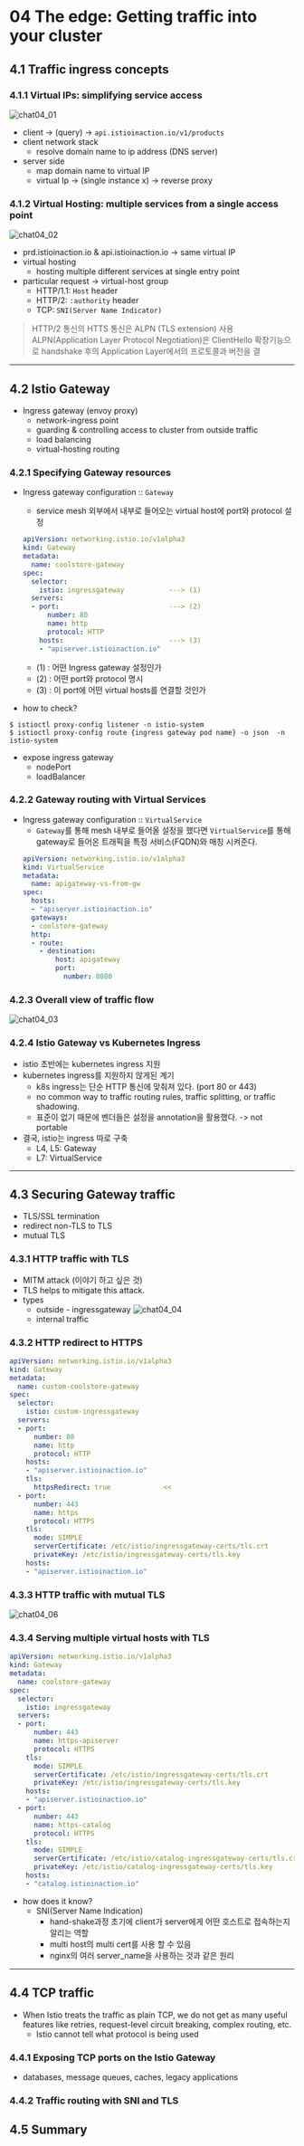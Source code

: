 # 04 The edge: Getting traffic into your cluster

## 4.1 Traffic ingress concepts

### 4.1.1 Virtual IPs: simplifying service access
![chat04_01](images/04_01.png)
- client -> (query) -> `api.istioinaction.io/v1/products`
- client network stack
    - resolve domain name to ip address (DNS server)
- server side
    - map domain name to virtual IP
    - virtual Ip -> (single instance x) -> reverse proxy

### 4.1.2 Virtual Hosting: multiple services from a single access point
![chat04_02](images/04_02.png)
- prd.istioinaction.io & api.istioinaction.io -> same virtual IP
- virtual hosting
    - hosting multiple different services at single entry point
- particular request -> virtual-host group
    - HTTP/1.1: `Host` header
    - HTTP/2: `:authority` header
    - TCP: `SNI(Server Name Indicator)`

> HTTP/2 통신의 HTTS 통신은 ALPN (TLS extension) 사용
> ALPN(Application Layer Protocol Negotiation)은 ClientHello 확장기능으로 handshake 후의 Application Layer에서의 프로토콜과 버전을 결

---

## 4.2 Istio Gateway
- Ingress gateway (envoy proxy)
    - network-ingress point
    - guarding & controlling access to cluster from outside traffic
    - load balancing
    - virtual-hosting routing
    
### 4.2.1 Specifying Gateway resources  
- Ingress gateway configuration :: `Gateway`
    - service mesh 외부에서 내부로 들어오는 virtual host에 port와 protocol 설정
    ```yaml
    apiVersion: networking.istio.io/v1alpha3
    kind: Gateway
    metadata:
      name: coolstore-gateway
    spec:
      selector:
        istio: ingressgateway           ---> (1)
      servers:
      - port:                           ---> (2)
          number: 80
          name: http
          protocol: HTTP
        hosts:                          ---> (3)
        - "apiserver.istioinaction.io"
    ```
    - (1) : 어떤 Ingress gateway 설정인가
    - (2) : 어떤 port와 protocol 명시
    - (3) : 이 port에 어떤 virtual hosts를 연결할 것인가

- how to check?
```shell script
$ istioctl proxy-config listener -n istio-system
$ istioctl proxy-config route {ingress gateway pod name} -o json  -n istio-system
```

- expose ingress gateway 
    - nodePort
    - loadBalancer
    
### 4.2.2 Gateway routing with Virtual Services
- Ingress gateway configuration :: `VirtualService`
    - `Gateway`를 통해 mesh 내부로 들어올 설정을 했다면 `VirtualService`를 통해 gateway로 들어온 트래픽을 특정 서비스(FQDN)와 매칭 시켜준다.
    ```yaml
    apiVersion: networking.istio.io/v1alpha3
    kind: VirtualService
    metadata:
      name: apigateway-vs-from-gw
    spec:
      hosts:
      - "apiserver.istioinaction.io"
      gateways:
      - coolstore-gateway
      http:
      - route:
        - destination:
            host: apigateway
            port:
              number: 8080
    ```

### 4.2.3 Overall view of traffic flow
![chat04_03](images/04_03.png)

### 4.2.4 Istio Gateway vs Kubernetes Ingress  
- istio 초반에는 kubernetes ingress 지원
- kubernetes ingress를 지원하지 않게된 계기
    - k8s ingress는 단순 HTTP 통신에 맞춰져 있다. (port 80 or 443)
    - no common way to traffic routing rules, traffic splitting, or traffic shadowing.
    - 표준이 없기 때문에 벤더들은 설정을 annotation을 활용했다. -> not portable
- 결국, istio는 ingress 따로 구축
    - L4, L5: Gateway
    - L7: VirtualService


---

## 4.3 Securing Gateway traffic
- TLS/SSL termination
- redirect non-TLS to TLS
- mutual TLS

### 4.3.1 HTTP traffic with TLS
- MITM attack (이야기 하고 싶은 것)
- TLS helps to mitigate this attack.
- types
    - outside - ingressgateway
        ![chat04_04](images/04_04.png)
    - internal traffic


### 4.3.2 HTTP redirect to HTTPS
```yaml
apiVersion: networking.istio.io/v1alpha3
kind: Gateway
metadata:
  name: custom-coolstore-gateway
spec:
  selector:
    istio: custom-ingressgateway
  servers:
  - port:
      number: 80
      name: http
      protocol: HTTP
    hosts:
    - "apiserver.istioinaction.io"
    tls:
      httpsRedirect: true             << 
  - port:
      number: 443
      name: https
      protocol: HTTPS
    tls:
      mode: SIMPLE
      serverCertificate: /etc/istio/ingressgateway-certs/tls.crt
      privateKey: /etc/istio/ingressgateway-certs/tls.key
    hosts:
    - "apiserver.istioinaction.io"
```

### 4.3.3 HTTP traffic with mutual TLS
![chat04_06](images/04_06.png)

### 4.3.4 Serving multiple virtual hosts with TLS
```yaml
apiVersion: networking.istio.io/v1alpha3
kind: Gateway
metadata:
  name: coolstore-gateway
spec:
  selector:
    istio: ingressgateway
  servers:
  - port:
      number: 443
      name: https-apiserver
      protocol: HTTPS
    tls:
      mode: SIMPLE
      serverCertificate: /etc/istio/ingressgateway-certs/tls.crt
      privateKey: /etc/istio/ingressgateway-certs/tls.key
    hosts:
    - "apiserver.istioinaction.io"
  - port:
      number: 443
      name: https-catalog
      protocol: HTTPS
    tls:
      mode: SIMPLE
      serverCertificate: /etc/istio/catalog-ingressgateway-certs/tls.crt
      privateKey: /etc/istio/catalog-ingressgateway-certs/tls.key
    hosts:
    - "catalog.istioinaction.io"
```
- how does it know?
    - SNI(Server Name Indication)
        - hand-shake과정 초기에 client가 server에게 어떤 호스트로 접속하는지 알리는 역할
        - multi host의 multi cert를 사용 할 수 있음
        - nginx의 여러 server_name을 사용하는 것과 같은 원리

---

## 4.4 TCP traffic
- When Istio treats the traffic as plain TCP, we do not get as many useful features like retries, request-level circuit breaking, complex routing, etc.
    - Istio cannot tell what protocol is being used
    
### 4.4.1 Exposing TCP ports on the Istio Gateway
- databases, message queues, caches, legacy applications

### 4.4.2 Traffic routing with SNI and TLS

## 4.5 Summary